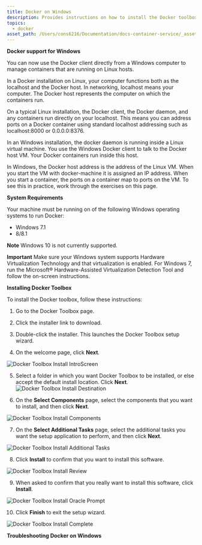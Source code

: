 ```yaml
---
title: Docker on Windows
description: Provides instructions on how to install the Docker toolbox on Windows
topics:
  - docker
asset_path: /Users/cons6216/Documentation/docs-container-service/_assets/
---  
```

 

**Docker support for Windows** 

You can now use the Docker client directly from a Windows computer to manage containers that are running on Linux hosts.

In a Docker installation on Linux, your computer functions both as the localhost and the Docker host. In networking, localhost means your computer. The Docker host represents the computer on which the containers run.

On a typical Linux installation, the Docker client, the Docker daemon, and any containers run directly on your localhost. This means you can address ports on a Docker container using standard localhost addressing such as localhost:8000 or 0.0.0.0:8376.

In an Windows installation, the docker daemon is running inside a Linux virtual machine. You use the Windows Docker client to talk to the Docker host VM. Your Docker containers run inside this host.

In Windows, the Docker host address is the address of the Linux VM. When you start the VM with docker-machine it is assigned an IP address. When you start a container, the ports on a container map to ports on the VM. To see this in practice, work through the exercises on this page.

 
 **System Requirements** 
 
Your machine must be running on of the following Windows operating systems to run Docker:

* Windows 7.1
* 8/8.1

**Note** Windows 10 is not currently supported.

**Important** Make sure your Windows system supports Hardware Virtualization Technology and that virtualization is enabled. For Windows 7, run the Microsoft® Hardware-Assisted Virtualization Detection Tool and follow the on-screen instructions.
 
 **Installing Docker Toolbox** 	
 
To install the Docker toolbox, follow these instructions:
 
1. Go to the Docker Toolbox page.

2. Click the installer link to download.

3. Double-click the installer. This launches the Docker Toolbox setup wizard.

4. On the welcome page, click **Next**.

![Docker Toolbox Install IntroScreen](../_assets/img/003-docker-on-windows/docker-toolbox-install-1.png)

5. Select a folder in which you want Docker Toolbox to be installed, or else accept the default install location. Click **Next**.
![Docker Toolbox Install Destination](../_assets/img/003-docker-on-windows/docker-toolbox-install-2.png)

6. On the **Select Components** page, select the components that you want to install, and then click **Next**.

![Docker Toolbox Install Components](../_assets/img/003-docker-on-windows/docker-toolbox-install-3.png)

7. On the **Select Additional Tasks** page, select the additional tasks you want the setup application to perform, and then click **Next**.

![Docker Toolbox Install Additional Tasks](../_assets/img/003-docker-on-windows/docker-toolbox-install-4.png)

8. Click **Install** to confirm that you want to install this software.

![Docker Toolbox Install Review](../_assets/img/003-docker-on-windows/docker-toolbox-install-5.png)

9. When asked to confirm that you really want to install this software, click **Install**.

![Docker Toolbox Install Oracle Prompt](../_assets/img/003-docker-on-windows/docker-toolbox-install-6.png)

10. Click **Finish** to exit the setup wizard.

![Docker Toolbox Install Complete](../_assets/img/003-docker-on-windows/docker-toolbox-install-7.png)

**Troubleshooting Docker on Windows**
